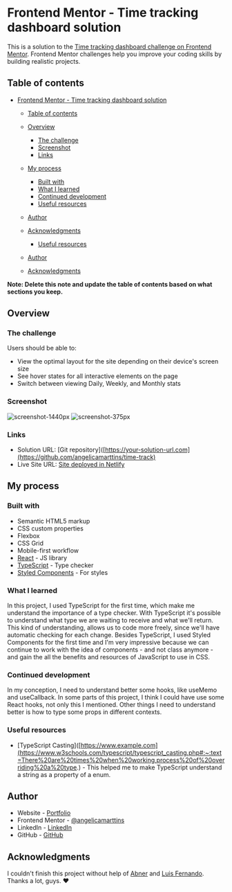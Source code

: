 # Frontend Mentor - Time tracking dashboard solution

This is a solution to the [Time tracking dashboard challenge on Frontend Mentor](https://www.frontendmentor.io/challenges/time-tracking-dashboard-UIQ7167Jw). Frontend Mentor challenges help you improve your coding skills by building realistic projects. 

## Table of contents

- [Frontend Mentor - Time tracking dashboard solution](#frontend-mentor---time-tracking-dashboard-solution)
  - [Table of contents](#table-of-contents)
  - [Overview](#overview)
    - [The challenge](#the-challenge)
    - [Screenshot](#screenshot)
    - [Links](#links)
  - [My process](#my-process)
    - [Built with](#built-with)
    - [What I learned](#what-i-learned)
    - [Continued development](#continued-development)
    - [Useful resources](#useful-resources)
  - [Author](#author)
  - [Acknowledgments](#acknowledgments)

    - [Useful resources](#useful-resources)
  - [Author](#author)
  - [Acknowledgments](#acknowledgments)

**Note: Delete this note and update the table of contents based on what sections you keep.**

## Overview

### The challenge

Users should be able to:

- View the optimal layout for the site depending on their device's screen size
- See hover states for all interactive elements on the page
- Switch between viewing Daily, Weekly, and Monthly stats

### Screenshot
![screenshot-1440px](https://user-images.githubusercontent.com/82389853/175815047-c468dbc9-49f4-4cbb-b2d4-6dd44c11e179.png)
![screenshot-375px](https://user-images.githubusercontent.com/82389853/175815059-eef775d7-26f7-47ba-9381-e5769eb9a227.png)

### Links

- Solution URL: [Git repository]([https://your-solution-url.com](https://github.com/angelicamarttins/time-track)
- Live Site URL: [Site deployed in Netlify](https://timetrackdashboard.netlify.app/)

## My process

### Built with

- Semantic HTML5 markup
- CSS custom properties
- Flexbox
- CSS Grid
- Mobile-first workflow
- [React](https://reactjs.org/) - JS library
- [TypeScript](https://www.typescriptlang.org/) - Type checker
- [Styled Components](https://styled-components.com/) - For styles

### What I learned

In this project, I used  TypeScript for the first time, which make me understand the importance of a type checker. With TypeScript it's possible to understand what type we are waiting to receive and what we'll return. This kind of understanding, allows us to code more freely, since we'll have automatic checking for each change. 
Besides TypeScript, I used Styled Components for the first time and I'm very impressive because we can continue to work with the idea of components - and not class anymore - and gain the all the benefits and resources of JavaScript to use in CSS. 

### Continued development

In my conception, I need to understand better some hooks, like useMemo and useCallback. In some parts of this project, I think I could have use some React hooks, not only this I mentioned. Other things I need to understand better is how to type some props in different contexts. 

### Useful resources

- [TypeScript Casting]([https://www.example.com](https://www.w3schools.com/typescript/typescript_casting.php#:~:text=There%20are%20times%20when%20working,process%20of%20overriding%20a%20type.) - This helped me to make TypeScript understand a string as a property of a enum.

## Author

- Website - [Portfolio](https://linkedin.com/in/marttinsangelica)
- Frontend Mentor - [@angelicamarttins](https://www.frontendmentor.io/profile/angelicamarttins)
- LinkedIn - [LinkedIn](https://linkedin.com/in/marttinsangelica)
- GitHub - [GitHub](https://https://github.com/angelicamarttins)

## Acknowledgments

I couldn't finish this project without help of [Abner](https://www.linkedin.com/in/abner-figueiredo-bertelline/) and [Luis Fernando](https://www.linkedin.com/in/luis-poma/). Thanks a lot, guys. ❤ 

